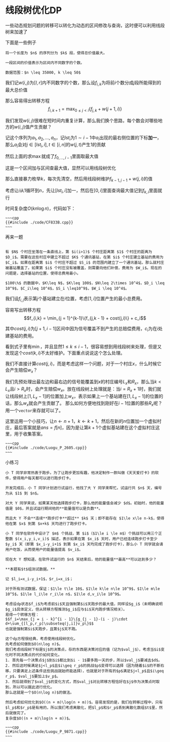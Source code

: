 # 线段树优化DP

一些动态规划问题的转移可以转化为动态的区间修改与查询，这时便可以利用线段树来加速了

下面是一些例子
```admonish question title = "[CF833B The Bakery](https://codeforces.com/problemset/problem/833/B)"
将一个长度为 $n$ 的序列分为 $k$ 段，使得总价值最大。

一段区间的价值表示为区间内不同数字的个数。

数据范围：$n \leq 35000, k \leq 50$
```

我们记$w(i, j)$为$[l, r]$内不同数字的个数，那么设$f_{i,k}$为将前$i$个数分成$j$段所能得到的最大总价值

那么容易得出转移方程
$$f_{i,k + 1} = \max_{0 \le j < i}\{f_{j,k} + w(j + 1, i)\}$$

我们发现$w(i,j)$很难在短时间内重复计算，那么我们换个思路，每个数会对哪些地方的$w(i,j)$值产生贡献？

记这个序列为$a_1,a_2,\ldots,a_n$，记$lst_i$为$1 \sim i-1$中$a_i$出现的最右侧位置的下标**加一**，那么$a_i$会对$j \in [lst_i, i], t \in [i, n]$的$w(j, t)$产生$1$的贡献

然后上面的求$\max$就成了$f_{0, \ldots ,i - 1}$里面取最大值

这是一个区间加与区间查最大值，显然可以用线段树优化

那么直接暴力枚举$k$，每次先清空，然后用线段树维护$f_{k - 1, j - 1} + w(j, i)$的值

考虑让$i$从$1$循环到$n$，先让$[lst_i, i]$加一，然后在$[0,i]$里面查询最大值记到$f_{k,i}$里面就行

时间复杂度$O(kn\log n)$，代码如下：

```admonish code
~~~cpp
{{#include ./code/CF833B.cpp}}
~~~
```

再来一题

```admonish question title = "[P2605 [ZJOI2010] 基站选址](https://www.luogu.com.cn/problem/P2605)"

有 $N$ 个村庄坐落在一条直线上，第 $i(i>1)$ 个村庄距离第 $1$ 个村庄的距离为 $D_i$。需要在这些村庄中建立不超过 $K$ 个通讯基站，在第 $i$ 个村庄建立基站的费用为 $C_i$。如果在距离第 $i$ 个村庄不超过 $S_i$ 的范围内建立了一个通讯基站，那么就村庄被基站覆盖了。如果第 $i$ 个村庄没有被覆盖，则需要向他们补偿，费用为 $W_i$。现在的问题是，选择基站的位置，使得总费用最小。

$100\%$ 的数据中，$K\leq N$，$K\leq 100$，$N\leq 2\times 10^4$，$D_i \leq 10^9$，$C_i\leq 10^4$，$S_i \leq10^9$，$W_i \leq 10^4$。
```

我们设$f_{i,j}$表示第$j$个基站建立在$i$位置，考虑$[1, i]$位置产生的最小总费用。

容易写出转移方程
$$f_{i,k} = \min_{j = 1}^{k-1}\{f_{j,k - 1} + cost(j,i)\} + c_i$$

其中$cost(j,i)$为$[j + 1,i - 1]$区间中因为信号覆盖不到产生的总赔偿费用，$c_i$为在$i$处建基站的费用。

看到式子里有$\min$，并且显然$1\le k\le i - 1$，很容易想到用线段树来处理，但是又发现这个$cost(k,i)$不太好维护。下面重点说说这个怎么处理。

我们不直接计算$cost(j,i)$，而是考虑这样一个问题，对于一个村庄$x$，什么时候它会产生赔偿$w_x$？

我们先预处理出最左边和最右边的信号能覆盖到$x$的村庄编号$L_x$和$R_x$，那么当$k<L_x$且$i>R_x$时，会产生赔偿$w_x$。放在线段树上处理就是：当$i = R_x+1$时，我们就让线段树上$[1, L_x-1]$的位置加上$w_x$，表示如果上一个基站建在$[1,L_x-1]$的位置的话，那么$w_x$就会产生贡献了。 那么如何方便地找到刚好在$i - 1$位置的那些$R_x$呢？用一个`vector`来存就可以了。

这里运用一个小技巧，让$n \leftarrow n + 1$，$k \leftarrow k + 1$，然后在新的$n$位置加一个虚拟村庄，最后答案就是$ans = f[n]$，因为是让第$k + 1$个虚拟基站建在这个虚拟村庄这里，用于收集答案。

```admonish code
~~~cpp
{{#include ./code/Luogu_P_2605.cpp}}
~~~
```

小练习

```admonish question title = "[P9871 [NOIP2023] 天天爱打卡](https://www.luogu.com.cn/problem/P9871)"
小 T 同学非常热衷于跑步。为了让跑步更加有趣，他决定制作一款叫做《天天爱打卡》的软件，使得用户每天都可以进行跑步打卡。

开发完成后，小 T 同学计划进行试运行，他找了大 Y 同学来帮忙。试运行共 $n$ 天，编号为从 $1$ 到 $n$。

对大 Y 同学来说，如果某天他选择跑步打卡，那么他的能量值会减少 $d$。初始时，他的能量值是 $0$，并且试运行期间他的**能量值可以是负数**。

而且大 Y 不会**连续**跑步打卡**超过** $k$ 天；即不能存在 $1\le x\le n-k$，使得他在第 $x$ 到第 $x+k$ 天均进行了跑步打卡。

小 T 同学在软件中设计了 $m$ 个挑战，第 $i$（$1\le i \le m$）个挑战可以用三个正整数 $(x_i,y_i,v_i)$ 描述，表示如果在第 $x_i$ 天时，用户已经连续跑步打卡至少 $y_i$ 天（即第 $x_i-y_i+1$ 到第 $x_i$ 天均完成了跑步打卡），那么小 T 同学就会请用户吃饭，从而使用户的能量值提高 $v_i$。

现在大 Y 想知道，在软件试运行的 $n$ 天结束后，他的能量值**最高**可以达到多少？

**本题有$t$组测试数据。**

记 $l_i=x_i-y_i+1$，$r_i=x_i$​；

对于所有测试数据，保证：$1\le t\le 10$，$1\le k\le n\le 10^9$，$1\le m\le 10^5$，$1\le l_i\le r_i\le n$，$1\le d,v_i\le 10^9$。
```

```admonish tip
考虑设dp状态$f_i$为考虑前$i$天且强制第$i$天跑步的最大值，同样设$g_i$（未明确说明$g_i$具体定义，但从转移方程推测$g_i$应与$i$天内跑步情况相关）。
易得一个转移方程：
$$f_i=\max_{j = i - k}^{i - 1}\{g_{j - 1}-(i - j)\cdot d+\sum_{[l_p,r_p]\subseteq(j,i]}v_p\}$$
也就是强制第$i$天跑步，且第$j$天不跑。

这个dp方程很经典，考虑使用线段树优化。
先考虑如何做到$O(n\log n)$。
我们考虑线段树下标是$j$的决策点，存的东西是决策对应的值（记为$val_j$），考虑当$i$变化时不同决策点的代价如何变化。
1. 首先每一个决策点$j$到$i$都比到$i - 1$要多跑一天的步，所以$val_j$要减去$d$。
2. 然后这时候满足$j<l_p$且$i\geq r_p$的挑战$p$变得可以选择（因为随着$i$的不断右移，只要满足上述条件这些挑战就始终能选择），也就是对于所有的$p$满足$j<l_p$且$i\geq r_p$，$val_j$要加上$v_p$。
3. 然后就得到了$val_j$的变化方式，而$val_j$对比转移方程恰好在$j$作为决策点时取到，所以可以据此进行优化。
那么这就是一个$O(n\log n)$的做法。

然后考虑如何优化到$O((n + m)\log(n + m))$。容易发现的是，我们在转移过程中，只有$l_p$和$r_p$是有用的，所以我们考虑离散化，把$l_p$和$r_p$丢到离散化数组$t$里，然后就做完了。
复杂度$O((n + m)\log(n + m))$。

~~~cpp
{{#include ./code/Luogu_P_9871.cpp}}
~~~
```